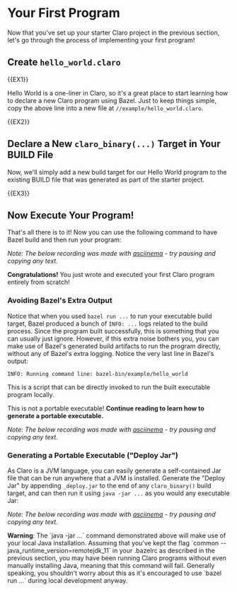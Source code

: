 # Your First Program

Now that you've set up your starter Claro project in the previous section, let's go through the process of implementing 
your first program!

## Create `hello_world.claro`

{{EX1}}

Hello World is a one-liner in Claro, so it's a great place to start learning how to declare a new Claro program using
Bazel. Just to keep things simple, copy the above line into a new file at `//example/hello_world.claro`.

{{EX2}}

## Declare a New `claro_binary(...)` Target in Your BUILD File

Now, we'll simply add a new build target for our Hello World program to the existing BUILD file that was generated as
part of the starter project.

{{EX3}}

## Now Execute Your Program! 

That's all there is to it! Now you can use the following command to have Bazel build and then run your program:

_Note: The below recording was made with <a href="https://asciinema.org/" target="_blank">asciinema</a> - try pausing
and copying any text._
<script async id="asciicast-bhFOGiVy3oQT07drghvf5Js5o" src="https://asciinema.org/a/bhFOGiVy3oQT07drghvf5Js5o.js" data-preload="true"></script>

**Congratulations!** You just wrote and executed your first Claro program entirely from scratch!

### Avoiding Bazel's Extra Output

Notice that when you used `bazel run ...` to run your executable build target, Bazel produced a bunch of `INFO: ...`
logs related to the build process. Since the program built successfully, this is something that you can usually just
ignore. However, if this extra noise bothers you, you can make use of Bazel's generated build artifacts to run the 
program directly, without any of Bazel's extra logging. Notice the very last line in Bazel's output:

```
INFO: Running command line: bazel-bin/example/hello_world
```

This is a script that can be directly invoked to run the built executable program locally.
<div class="warning">
This is not a portable executable! <b>Continue reading to learn how to generate a portable executable.</b>
</div>

_Note: The below recording was made with <a href="https://asciinema.org/" target="_blank">asciinema</a> - try pausing
and copying any text._
<script async id="asciicast-630572" src="https://asciinema.org/a/630572.js" data-preload="true" data-start-at="7.0" data-autoplay="false"></script>

### Generating a Portable Executable ("Deploy Jar")

As Claro is a JVM language, you can easily generate a self-contained Jar file that can be run anywhere that a JVM is
installed. Generate the "Deploy Jar" by appending `_deploy.jar` to the end of any `claro_binary()` build target, and can
then run it using `java -jar ...` as you would any executable Jar:

_Note: The below recording was made with <a href="https://asciinema.org/" target="_blank">asciinema</a> - try pausing
and copying any text._
<script async id="asciicast-630573" src="https://asciinema.org/a/630573.js" data-preload="true"></script>

<div class="warning">
<b>Warning</b>: The `java -jar ...` command demonstrated above will make use of your local Java installation. Assuming 
that you've kept the flag `common --java_runtime_version=remotejdk_11` in your .bazelrc as described in the previous 
section, you may have been running Claro programs without even manually installing Java, meaning that this command will 
fail. Generally speaking, you shouldn't worry about this as it's encouraged to use `bazel run ...` during local 
development anyway.
</div>